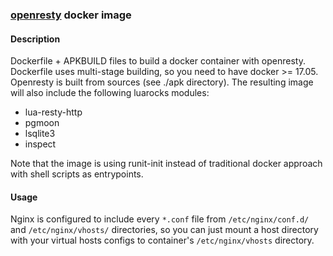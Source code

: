 ### [openresty](http://openresty.org/en/) docker image

#### Description

Dockerfile + APKBUILD files to build a docker container with openresty.
Dockerfile uses multi-stage building, so you need to have docker >= 17.05.
Openresty is built from sources (see ./apk directory).
The resulting image will also include the following luarocks modules:

* lua-resty-http
* pgmoon
* lsqlite3
* inspect

Note that the image is using runit-init instead of traditional 
docker approach with shell scripts as entrypoints.

#### Usage

Nginx is configured to include every `*.conf` file from
`/etc/nginx/conf.d/` and `/etc/nginx/vhosts/` directories,
so you can just mount a host directory with your virtual hosts
configs to container's `/etc/nginx/vhosts` directory.

